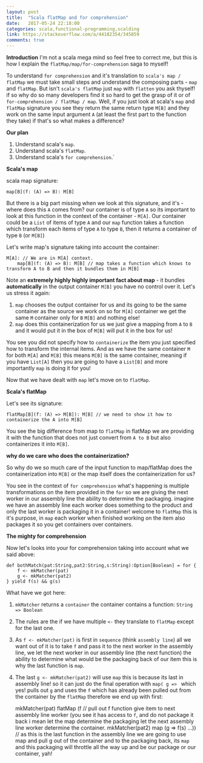 ```yaml
---
layout: post
title:  "Scala flatMap and for comprehension"
date:   2017-05-24 22:18:00
categories: scala,functional-programming,scalding
link: https://stackoverflow.com/a/44182354/345859
comments: true
--- 
```

**Introduction**
I'm not a scala mega mind so feel free to correct me, but this is how I explain the `flatMap/map/for-comprehension` saga to myself!

To understand `for comprehension` and it's translation to `scala's map / flatMap` we must take small steps and understand the composing parts - `map` and `flatMap`.  But isn't `scala's flatMap` just `map` with `flatten` you ask thyself! if so why do so many developers find it so hard to get the grasp of it or of `for-comprehension / flatMap / map`. Well, if you just look at scala's `map` and `flatMap` signature you see they return the same return type `M[B]` and they work on the same input argument `A` (at least the first part to the function they take) if that's so what makes a difference?

**Our plan**

1. Understand scala's `map`.
1. Understand scala's `flatMap`.
1. Understand scala's `for comprehension`.`

**Scala's map**

scala map signature:

    map[B](f: (A) => B): M[B]

But there is a big part missing when we look at this signature, and it's - where does this `A` comes from? our container is of type `A` so its important to look at this function in the context of the container - `M[A]`.  Our container could be a `List` of items of type `A` and our `map` function takes a function which transform each items of type `A` to type `B`, then it returns a container of type `B` (or `M[B]`)

Let's write map's signature taking into account the container:

    M[A]: // We are in M[A] context.
        map[B](f: (A) => B): M[B] // map takes a function which knows to transform A to B and then it bundles them in M[B]

Note an **extremely highly highly important fact about map** - it bundles **automatically** in the output container `M[B]` you have no control over it.  Let's us stress it again:

1. `map` chooses the output container for us and its going to be the same container as the source we work on so for `M[A]` container we get the same `M` container only for `B` `M[B]` and nothing else!
1. `map` does this containerization for us we just give a mapping from `A` to `B` and it would put it in the box of `M[B]` will put it in the box for us!

You see you did not specify how to `containerize` the item you just specified how to transform the internal items.  And as we have the same container `M` for both `M[A]` and `M[B]` this means `M[B]` is the same container, meaning if you have `List[A]` then you are going to have a `List[B]` and more importantly `map` is doing it for you!
 
Now that we have dealt with `map` let's move on to `flatMap`.

**Scala's flatMap**

Let's see its signature:

    flatMap[B](f: (A) => M[B]): M[B] // we need to show it how to containerize the A into M[B]

You see the big difference from map to `flatMap` in flatMap we are providing it with the function that does not just convert from `A to B` but also containerizes it into `M[B]`.

**why do we care who does the containerization?**

So why do we so much care of the input function to map/flatMap does the containerization into `M[B]` or the map itself does the containerization for us?

You see in the context of `for comprehension` what's happening is multiple transformations on the item provided in the `for` so we are giving the next worker in our assembly line the ability to determine the packaging.  imagine we have an assembly line each worker does something to the product and only the last worker is packaging it in a container! welcome to `flatMap` this is it's purpose, in `map` each worker when finished working on the item also packages it so you get containers over containers.

**The mighty for comprehension**

Now let's looks into your for comprehension taking into account what we said above:


    def bothMatch(pat:String,pat2:String,s:String):Option[Boolean] = for {
        f <- mkMatcher(pat)   
        g <- mkMatcher(pat2)
    } yield f(s) && g(s)


What have we got here:

1. `mkMatcher` returns a `container` the container contains a function: `String => Boolean`
1. The rules are the if we have multiple `<-` they translate to `flatMap` except for the last one.
1. As `f <- mkMatcher(pat)` is first in `sequence` (think `assembly line`) all we want out of it is to take `f` and pass it to the next worker in the assembly line, we let the next worker in our assembly line (the next function) the ability to determine what would be the packaging back of our item this is why the last function is `map`.
1. The last `g <- mkMatcher(pat2)` will use `map` this is because its last in assembly line! so it can just do the final operation with `map( g => ` which yes! pulls out `g` and uses the `f` which has already been pulled out from the container by the `flatMap` therefore we end up with first:


    mkMatcher(pat) flatMap (f // pull out f function give item to next assembly line worker (you see it has access to `f`, and do not package it back i mean let the map determine the packaging let the next assembly line worker determine the container.
    mkMatcher(pat2) map (g => f(s) ...)) // as this is the last function in the assembly line we are going to use map and pull g out of the container and to the packaging back, its `map` and this packaging will throttle all the way up and be our package or our container, yah!

